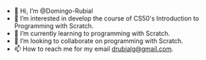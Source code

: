 - 👋 Hi, I’m @Domingo-Rubial
- 👀 I’m interested in develop the course of CS50's Introduction to Programming with Scratch.
- 🌱 I’m currently learning to programming with Scratch.
- 💞️ I’m looking to collaborate on programming with Scratch.
- 📫 How to reach me for my email drubialg@gmail.com.
